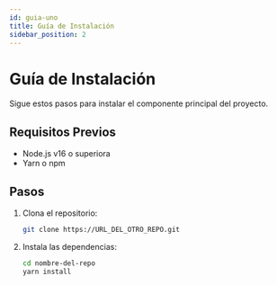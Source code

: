 ```yaml
---
id: guia-uno
title: Guía de Instalación
sidebar_position: 2
---
```


# Guía de Instalación

Sigue estos pasos para instalar el componente principal del proyecto.

## Requisitos Previos

-   Node.js v16 o superiora
-   Yarn o npm

## Pasos

1.  Clona el repositorio:
    ```bash
    git clone https://URL_DEL_OTRO_REPO.git
    ```

2.  Instala las dependencias:
    ```bash
    cd nombre-del-repo
    yarn install
    ```
